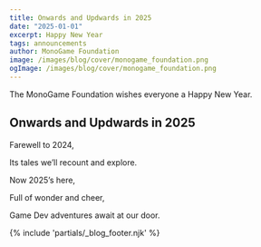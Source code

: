 ```yaml
---
title: Onwards and Updwards in 2025
date: "2025-01-01"
excerpt: Happy New Year
tags: announcements
author: MonoGame Foundation
image: /images/blog/cover/monogame_foundation.png
ogImage: /images/blog/cover/monogame_foundation.png
---
```


The MonoGame Foundation wishes everyone a Happy New Year.

## Onwards and Updwards in 2025

Farewell to 2024,

Its tales we’ll recount and explore.

Now 2025’s here,

Full of wonder and cheer,

Game Dev adventures await at our door.

{% include 'partials/_blog_footer.njk' %}